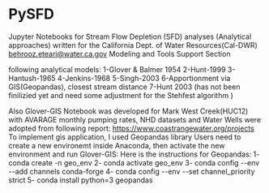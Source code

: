 # PySFD
Jupyter Notebooks for Stream Flow Depletion (SFD) analyses (Analytical approaches)
written for the California Dept. of Water Resources(Cal-DWR)
behrooz.eteari@water.ca.gov
Modeling and Tools Support Section

following analytical models:
1-Glover & Balmer 1954
2-Hunt-1999
3-Hantush-1965
4-Jenkins-1968
5-Singh-2003
6-Apportionment via GIS(Geopandas), closest stream distance
7-Hunt 2003 (has not been finilizied yet and need some adjustment for the Stehfest algorithm )

Also Glover-GIS Notebook was developed for Mark West Creek(HUC12) with AVARAGE monthly pumping rates, NHD datasets and 
Water Wells were adopted from following report:
https://www.coastrangewater.org/projects
To implement gis application, I used Geopandas library
Users need to create a new environemt inside Anaconda, then activate the new environment and run Glover-GIS:
Here is the instructions for Geopandas:
1- conda create -n geo_env
2- conda activate geo_env
3- conda config --env --add channels conda-forge
4- conda config --env --set channel_priority strict
5- conda install python=3 geopandas


